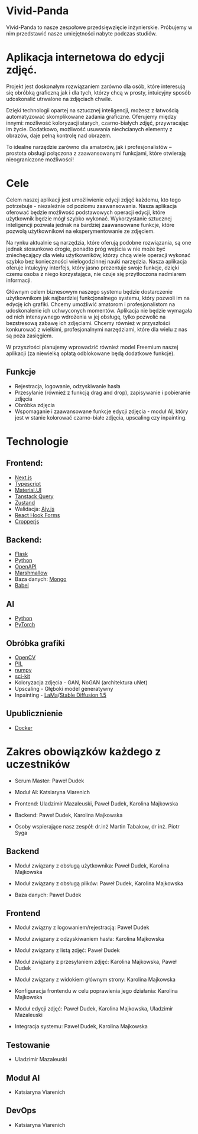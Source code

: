 # Vivid-Panda
Vivid-Panda to nasze zespołowe przedsięwzięcie inżynierskie. Próbujemy w nim przedstawić nasze umiejętności nabyte podczas studiów. 

# Aplikacja internetowa do edycji zdjęć.
Projekt jest doskonałym rozwiązaniem zarówno dla osób, które interesują się obróbką graficzną jak i dla tych, którzy chcą w prosty, intuicyjny sposób udoskonalić utrwalone na zdjęciach chwile. 

Dzięki technologii opartej na sztucznej inteligencji, możesz z łatwością automatyzować skomplikowane zadania graficzne. Oferujemy między innymi: możliwość koloryzacji starych, czarno-białych zdjęć, przywracając im życie. Dodatkowo, możliwość usuwania niechcianych elementy z obrazów, daje pełną kontrolę nad obrazem.

To idealne narzędzie zarówno dla amatorów, jak i profesjonalistów – prostota obsługi połączona z zaawansowanymi funkcjami, które otwierają nieograniczone możliwości!

# Cele
Celem naszej aplikacji jest umożliwienie edycji zdjęć każdemu, kto tego potrzebuje - niezależnie od poziomu zaawansowania. Nasza aplikacja oferować będzie możliwość podstawowych operacji edycji, które użytkownik będzie mógł szybko wykonać. Wykorzystanie sztucznej inteligencji pozwala jednak na bardziej zaawansowane funkcje, które pozwolą użytkownikowi na eksperymentowanie ze zdjęciem. 

Na rynku aktualnie są narzędzia, które oferują podobne rozwiązania, są one jednak stosunkowo drogie, ponadto próg wejścia w nie może być zniechęcający dla wielu użytkowników, którzy chcą wiele operacji wykonać szybko bez konieczności wielogodzinnej nauki narzędzia. Nasza aplikacja oferuje intuicyjny interfejs, który jasno prezentuje swoje funkcje, dzięki czemu osoba z niego korzystająca, nie czuje się przytłoczona nadmiarem informacji. 

Głównym celem biznesowym naszego systemu będzie dostarczenie użytkownikom jak najbardziej funkcjonalnego systemu, który pozwoli im na edycję ich grafiki. Chcemy umożliwić amatorom i profesjonalistom na udoskonalenie ich uchwyconych momentów. Aplikacja nie będzie wymagała od nich intensywnego wdrożenia w jej obsługę, tylko pozwolić na bezstresową zabawę ich zdjęciami. Chcemy również w przyszłości konkurować z wielkimi, profesjonalnymi narzędziami, które dla wielu z nas są poza zasięgiem. 

W przyszłości planujemy wprowadzić również model Freemium naszej aplikacji (za niewielką opłatą odblokowane będą dodatkowe funkcje).

## Funkcje

- Rejestracja, logowanie, odzyskiwanie hasła
- Przesyłanie (również z funkcją drag and drop), zapisywanie i pobieranie zdjęcia
- Obróbka zdjęcia
- Wspomaganie i zaawansowane funkcje edycji zdjęcia - moduł AI, który jest w stanie kolorować czarno-białe zdjęcia, upscaling czy inpainting.

# Technologie
## Frontend: 
- [Next.js](https://nextjs.org/docs)
- [Typescript](https://www.typescriptlang.org/docs/)
- [Material.UI](https://mui.com/material-ui/)
- [Tanstack Query](https://tanstack.com/query/latest/docs/framework/react/overview)
- [Zustand](https://www.npmjs.com/package/zustand)
- Walidacja: [Ajv.js](https://www.npmjs.com/package/ajv)
- [React Hook Forms](https://react-hook-form.com/docs)
- [Cropperjs](https://github.com/fengyuanchen/cropperjs/blob/main/README.md)
  
## Backend:
- [Flask](https://flask.palletsprojects.com/en/3.0.x/)  
- [Python](https://docs.python.org/pl/3.8/reference/index.html#reference-index) 
- [OpenAPI](https://swagger.io/specification/)
- [Marshmallow](https://marshmallow.readthedocs.io/en/stable/)
- Baza danych: [Mongo](https://www.mongodb.com/docs/?msockid=201a404f4cd36fe517b852344de46e3e)
- [Babel](https://babel.pocoo.org/en/latest/)
 
## AI
- [Python](https://docs.python.org/pl/3.8/reference/index.html#reference-index) 
- [PyTorch](https://pytorch.org/docs/stable/index.html)
## Obróbka grafiki
- [OpenCV](https://docs.opencv.org/4.x/index.html)
- [PIL](https://pillow.readthedocs.io/en/stable/)
- [numpy](https://numpy.org/doc/)
- [sci-kit](https://scikit-learn.org/stable/index.html)
- Koloryzacja zdjęcia - GAN, NoGAN (architektura uNet)
- Upscaling - Głęboki model generatywny
- Inpainting - [LaMa](https://github.com/advimman/lama)/[Stable Diffusion 1.5](https://github.com/Stability-AI/stablediffusion)

## Upublicznienie
- [Docker](https://docs.docker.com/)

# Zakres obowiązków każdego z uczestników

- Scrum Master: Paweł Dudek

- Moduł AI: Katsiaryna Viarenich

- Frontend: Uladzimir Mazaleuski, Paweł Dudek, Karolina Majkowska 

- Backend: Paweł Dudek, Karolina Majkowska


- Osoby wspierające nasz zespół: dr.inż Martin Tabakow, dr inż. Piotr Syga

## Backend
- Moduł związany z obsługą użytkownika: Paweł Dudek, Karolina Majkowska

- Moduł związany z obsługą plików: Paweł Dudek, Karolina Majkowska

- Baza danych: Paweł Dudek

## Frontend
- Moduł związny z logowaniem/rejestracją: Paweł Dudek

- Moduł związany z odzyskiwaniem hasła: Karolina Majkowska

- Moduł związany z listą zdjęć: Paweł Dudek

- Moduł związany z przesyłaniem zdjęć: Karolina Majkowska, Paweł Dudek

- Moduł związany z widokiem głównym strony: Karolina Majkowska

- Konfiguracja frontendu w celu poprawienia jego działania: Karolina Majkowska 

- Moduł edycji zdjęć: Paweł Dudek, Karolina Majkowska, Uladzimir Mazaleuski

- Integracja systemu: Paweł Dudek, Karolina Majkowska

## Testowanie
- Uladzimir Mazaleuski

## Moduł AI
- Katsiaryna Viarenich 

## DevOps
- Katsiaryna Viarenich
